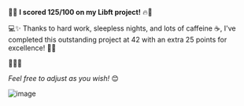 🎉🚀 **I scored 125/100 on my Libft project!** 🔥💯

💻✨ Thanks to hard work, sleepless nights, and lots of caffeine ☕, I've completed this outstanding project at 42 with an extra 25 points for excellence! 🙌🔧

👨‍💻💪

*Feel free to adjust as you wish!* 😊

![image](https://github.com/user-attachments/assets/c29b8a87-e7cd-4114-b095-2257465d6e43)

